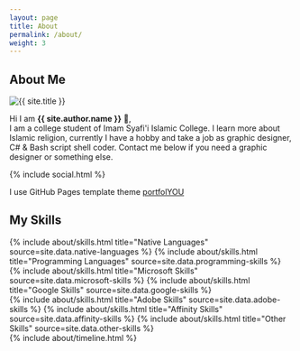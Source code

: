 ```yaml
---
layout: page
title: About
permalink: /about/
weight: 3
---
```


## **About Me**
<img src="{{ site.author.image }}" alt="{{ site.title }}" class="circle-image wow animated zoomIn" data-wow-delay=".1s">

Hi I am **{{ site.author.name }}** :wave:,<br>
I am a college student of Imam Syafi'i Islamic College. I learn more about Islamic religion, currently I have a hobby and take a job as graphic designer, C# & Bash script shell coder. Contact me below if you need a graphic designer or something else.

<div class="row">
{% include social.html %}
</div>

I use GitHub Pages template theme <a href="https://github.com/YoussefRaafatNasry/portfolYOU">portfolYOU</a>

## **My Skills**

<div class="row">
{% include about/skills.html title="Native Languages" source=site.data.native-languages %}
{% include about/skills.html title="Programming Languages" source=site.data.programming-skills %}
</div>
<div class="row">
{% include about/skills.html title="Microsoft Skills" source=site.data.microsoft-skills %}
{% include about/skills.html title="Google Skills" source=site.data.google-skills %}
</div>
<div class="row">
{% include about/skills.html title="Adobe Skills" source=site.data.adobe-skills %}
{% include about/skills.html title="Affinity Skills" source=site.data.affinity-skills %}
{% include about/skills.html title="Other Skills" source=site.data.other-skills %}
</div>



<div class="row">
{% include about/timeline.html %}
</div>
